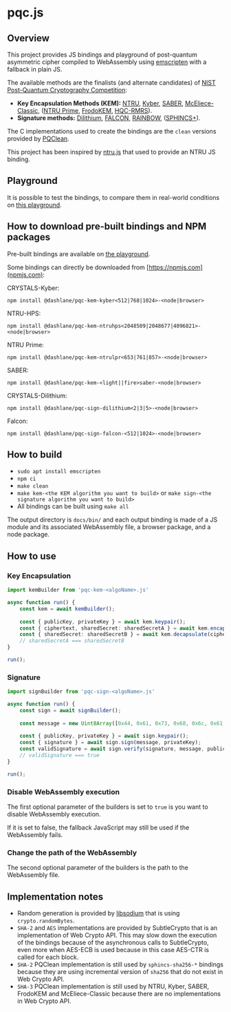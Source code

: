 # pqc.js

## Overview

This project provides JS bindings and playground of post-quantum asymmetric cipher compiled to WebAssembly using
[emscripten](https://emscripten.org/) with a fallback in plain JS.

The available methods are the finalists (and alternate candidates) of
[NIST Post-Quantum Cryptography Competition](https://csrc.nist.gov/Projects/post-quantum-cryptography):
- **Key Encapsulation Methods (KEM):** [NTRU](https://ntru.org/), [Kyber](https://pq-crystals.org/kyber/), [SABER](https://www.esat.kuleuven.be/cosic/pqcrypto/saber/), [McEliece-Classic](https://classic.mceliece.org/), ([NTRU Prime](https://ntruprime.cr.yp.to/), [FrodoKEM](https://frodokem.org/), [HQC-RMRS](https://pqc-hqc.org/)).
- **Signature methods:** [Dilithium](https://pq-crystals.org/dilithium/), [FALCON](https://falcon-sign.info/), [RAINBOW](https://www.pqcrainbow.org/), ([SPHINCS+](https://sphincs.org/)).

The C implementations used to create the bindings are the `clean` versions provided by [PQClean](https://github.com/PQClean/PQClean).

This project has been inspired by [ntru.js](https://github.com/cyph/ntru.js) that used to provide an NTRU JS binding.

## Playground

It is possible to test the bindings, to compare them in real-world conditions on [this playground](https://dashlane.github.io/pqc.js/).

## How to download pre-built bindings and NPM packages

Pre-built bindings are available on [the playground](https://dashlane.github.io/pqc.js/).

Some bindings can directly be downloaded from [https://npmjs.com](npmjs.com):

CRYSTALS-Kyber:
```
npm install @dashlane/pqc-kem-kyber<512|768|1024>-<node|browser>
```

NTRU-HPS:
```
npm install @dashlane/pqc-kem-ntruhps<2048509|2048677|4096821>-<node|browser>
```

NTRU Prime:
```
npm install @dashlane/pqc-kem-ntrulpr<653|761|857>-<node|browser>
```

SABER:
```
npm install @dashlane/pqc-kem-<light||fire>saber-<node|browser>
```

CRYSTALS-Dilithium:
```
npm install @dashlane/pqc-sign-dilithium<2|3|5>-<node|browser>
```

Falcon:
```
npm install @dashlane/pqc-sign-falcon-<512|1024>-<node|browser>
```

## How to build

- `sudo apt install emscripten`
- `npm ci`
- `make clean`
- `make kem-<the KEM algorithm you want to build>` or `make sign-<the signature algorithm you want to build>`
- All bindings can be built using `make all`

The output directory is `docs/bin/` and each output binding is made of a JS module and its associated WebAssembly file,
a browser package, and a node package.

## How to use

### Key Encapsulation
```typescript
import kemBuilder from 'pqc-kem-<algoName>.js'

async function run() {
    const kem = await kemBuilder();
    
    const { publicKey, privateKey } = await kem.keypair();
    const { ciphertext, sharedSecret: sharedSecretA } = await kem.encapsulate(publicKey);
    const { sharedSecret: sharedSecretB } = await kem.decapsulate(ciphertext, privateKey);
    // sharedSecretA === sharedSecretB
}

run();
```

### Signature
```typescript
import signBuilder from 'pqc-sign-<algoName>.js'

async function run() {
    const sign = await signBuilder();
    
    const message = new Uint8Array([0x44, 0x61, 0x73, 0x68, 0x6c, 0x61, 0x6e, 0x65]);
    
    const { publicKey, privateKey } = await sign.keypair();
    const { signature } = await sign.sign(message, privateKey);
    const validSignature = await sign.verify(signature, message, publicKey);
    // validSignature === true
}

run();
```

### Disable WebAssembly execution

The first optional parameter of the builders is set to `true` is you want to disable WebAssembly execution.

If it is set to false, the fallback JavaScript may still be used if the WebAssembly fails.

### Change the path of the WebAssembly

The second optional parameter of the builders is the path to the WebAssembly file.

## Implementation notes

- Random generation is provided by [libsodium](https://github.com/jedisct1/libsodium) that is using `crypto.randomBytes`.
- `SHA-2` and `AES` implementations are provided by SubtleCrypto that is an implementation of Web Crypto API. This may
slow down the execution of the bindings because of the asynchronous calls to SubtleCrypto, even more when AES-ECB is
used because in this case AES-CTR is called for each block.
- `SHA-2` PQClean implementation is still used by `sphincs-sha256-*` bindings because they are using incremental version
of `sha256` that do not exist in Web Crypto API.
- `SHA-3` PQClean implementation is still used by NTRU, Kyber, SABER, FrodoKEM and McEliece-Classic because there are no
implementations in Web Crypto API.
